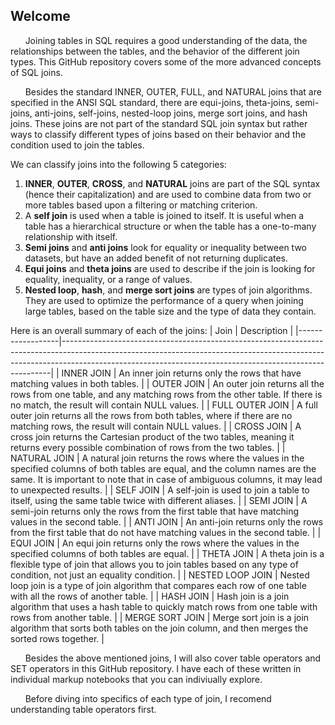 
## Welcome

&nbsp;&nbsp;&nbsp;&nbsp;&nbsp;&nbsp;Joining tables in SQL requires a good understanding of the data, the relationships between the tables, and the behavior of the different join types.  This GitHub repository covers some of the more advanced concepts of SQL joins.
     
&nbsp;&nbsp;&nbsp;&nbsp;&nbsp;&nbsp;Besides the standard INNER, OUTER, FULL, and NATURAL joins that are specified in the ANSI SQL standard, there are equi-joins, theta-joins, semi-joins, anti-joins, self-joins, nested-loop joins, merge sort joins, and hash joins.  These joins are not part of the standard SQL join syntax but rather ways to classify different types of joins based on their behavior and the condition used to join the tables.  

We can classify joins into the following 5 categories:
1.	**INNER**, **OUTER**, **CROSS**, and **NATURAL** joins are part of the SQL syntax (hence their capitalization) and are used to combine data from two or more tables based upon a filtering or matching criterion.
2.	A **self join** is used when a table is joined to itself. It is useful when a table has a hierarchical structure or when the table has a one-to-many relationship with itself.
3.	**Semi joins** and **anti joins** look for equality or inequality between two datasets, but have an added benefit of not returning duplicates.
4.	**Equi joins** and **theta joins** are used to describe if the join is looking for equality, inequality, or a range of values. 
5.	**Nested loop**, **hash**, and **merge sort joins** are types of join algorithms. They are used to optimize the performance of a query when joining large tables, based on the table size and the type of data they contain.

Here is an overall summary of each of the joins:
|       Join       |                                                                                                              Description                                                                                                              |
|------------------|---------------------------------------------------------------------------------------------------------------------------------------------------------------------------------------------------------------------------------------|
| INNER JOIN       |  An inner join returns only the rows that have matching values in both tables.                                                                                                                                                        |
| OUTER JOIN       |  An outer join returns all the rows from one table, and any matching rows from the other table. If there is no match, the result will contain NULL values.                                                                            |
| FULL OUTER JOIN  |  A full outer join returns all the rows from both tables, where if there are no matching rows, the result will contain NULL values.                                                                                                   |
| CROSS JOIN       |  A cross join returns the Cartesian product of the two tables, meaning it returns every possible combination of rows from the two tables.                                                                                          |
| NATURAL JOIN     |  A natural join returns the rows where the values in the specified columns of both tables are equal, and the column names are the same. It is important to note that in case of ambiguous columns, it may lead to unexpected results. |
| SELF JOIN        |  A self-join is used to join a table to itself, using the same table twice with different aliases.                                                                                                                                    |
| SEMI JOIN        |  A semi-join returns only the rows from the first table that have matching values in the second table.                                                                                                                                |
| ANTI JOIN        |  An anti-join returns only the rows from the first table that do not have matching values in the second table.                                                                                                                        |
| EQUI JOIN        |  An equi join returns only the rows where the values in the specified columns of both tables are equal.                                                                                                                               |
| THETA JOIN       |     A theta join is a flexible type of join that allows you to join tables based on any type of condition, not just an equality condition.                                                                                            |
| NESTED LOOP JOIN |  Nested loop join is a type of join algorithm that compares each row of one table with all the rows of another table.                                                                                                                 |
| HASH JOIN        |  Hash join is a join algorithm that uses a hash table to quickly match rows from one table with rows from another table.                                                                                                              |
| MERGE SORT JOIN  |  Merge sort join is a join algorithm that sorts both tables on the join column, and then merges the sorted rows together.                                                                                                             |

&nbsp;&nbsp;&nbsp;&nbsp;&nbsp;&nbsp;Besides the above mentioned joins, I will also cover table operators and SET operators in this GitHub repository.  I have each of these written in individual markup notebooks that you can indiviually explore.

&nbsp;&nbsp;&nbsp;&nbsp;&nbsp;&nbsp;Before diving into specifics of each type of join, I recomend understanding table operators first.
